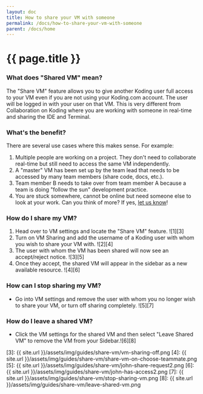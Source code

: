 ```yaml
---
layout: doc
title: How to share your VM with someone
permalink: /docs/how-to-share-your-vm-with-someone
parent: /docs/home
---
```


# {{ page.title }}

### What does "Shared VM" mean?

The "Share VM" feature allows you to give another Koding user full access to your VM even if you are not using your Koding.com account. The user will be logged in with your user on that VM. This is very different from Collaboration on Koding where you are working with someone in real-time and sharing the IDE and Terminal.

### What's the benefit?

There are several use cases where this makes sense. For example:

1. Multiple people are working on a project. They don't need to collaborate real-time but still need to access the same VM independently.
2. A "master" VM has been set up by the team lead that needs to be accessed by many team members (share code, docs, etc.).
3. Team member B needs to take over from team member A because a team is doing "follow the sun" development practice.
4. You are stuck somewhere, cannot be online but need someone else to look at your work. Can you think of more? If yes, [let us know][2]!

### How do I share my VM?

1. Head over to VM settings and locate the "Share VM" feature.
![1][3]
2. Turn on VM Sharing and add the username of a Koding user with whom you wish to share your VM with. ![2][4]
3. The user with whom the VM has been shared will now see an accept/reject notice. ![3][5]
4. Once they accept, the shared VM will appear in the sidebar as a new available resource. ![4][6]

### How can I stop sharing my VM?

- Go into VM settings and remove the user with whom you no longer wish to share your VM, or turn off sharing completely. ![5][7]

### How do I leave a shared VM?

- Click the VM settings for the shared VM and then select "Leave Shared VM" to remove the VM from your Sidebar.![6][8]

[1]: https://github.com/koding/kdlearn/blob/master/guides/collaboration
[2]: mailto:support@koding.com
[3]: {{ site.url }}/assets/img/guides/share-vm/vm-sharing-off.png
[4]: {{ site.url }}/assets/img/guides/share-vm/share-vm-on-choose-teammate.png
[5]: {{ site.url }}/assets/img/guides/share-vm/john-share-request2.png
[6]: {{ site.url }}/assets/img/guides/share-vm/john-has-access2.png
[7]: {{ site.url }}/assets/img/guides/share-vm/stop-sharing-vm.png
[8]: {{ site.url }}/assets/img/guides/share-vm/leave-shared-vm.png
